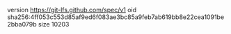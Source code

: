 version https://git-lfs.github.com/spec/v1
oid sha256:4ff053c553d85af9ed6f083ae3bc85a9feb7ab619bb8e22cea1091be2bba079b
size 10203
